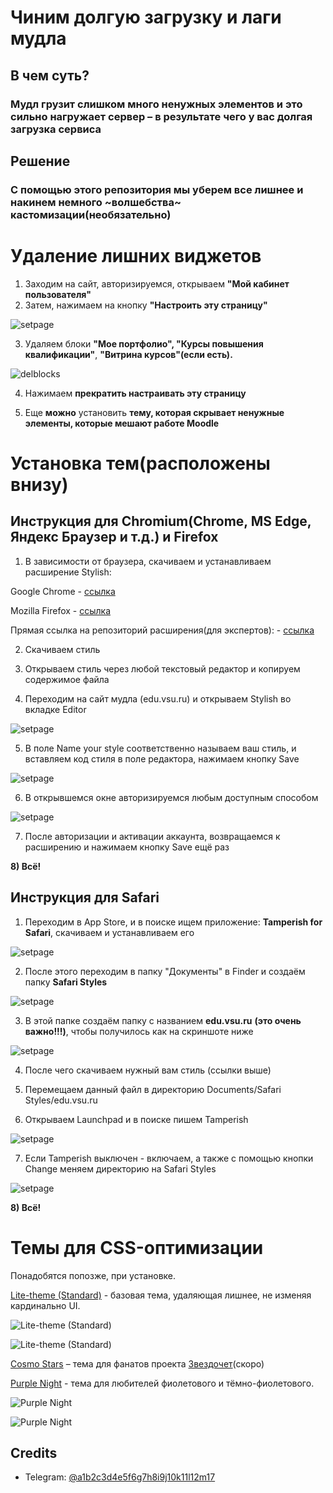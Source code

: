 
# Чиним долгую загрузку и лаги мудла

## В чем суть?
### Мудл грузит слишком много ненужных элементов и это сильно нагружает сервер – в результате чего у вас долгая загрузка сервиса
## Решение
### С помощью этого репозитория мы уберем все лишнее и накинем немного ~волшебства~ кастомизации(необязательно)

# Удаление лишних виджетов

1) Заходим на сайт, авторизируемся, открываем **"Мой кабинет пользователя"**
2) Затем, нажимаем на кнопку **"Настроить эту страницу"**

![setpage](https://raw.githubusercontent.com/stariycat/moodlefix/master/Screenshots/5eb330d0-887b-4cfd-b7a2-12d2c944e19d.png)

3) Удаляем блоки **"Мое портфолио", "Курсы повышения квалификации"**, **"Витрина курсов"(если есть).**

![delblocks](https://github.com/user-attachments/assets/d6e41bfe-2a71-4cbd-9b20-55086d9ef8c9)


4) Нажимаем **прекратить настраивать эту страницу**

5) Еще **можно** установить **тему, которая скрывает ненужные элементы, которые мешают работе Moodle**

# Установка тем(расположены внизу)
## Инструкция для Chromium(Chrome, MS Edge, Яндекс Браузер и т.д.) и Firefox

1) В зависимости от браузера, скачиваем и устанавливаем расширение Stylish:

Google Chrome - [ссылка](https://chromewebstore.google.com/detail/stylish-—-настраиваемые-т/fjnbnpbmkenffdnngjfgmeleoegfcffe)

Mozilla Firefox - [ссылка](https://addons.mozilla.org/en-US/firefox/addon/stylish/)

Прямая ссылка на репозиторий расширения(для экспертов): - [ссылка](https://github.com/stylish-userstyles/stylish-chrome)

2) Скачиваем стиль

3) Открываем стиль через любой текстовый редактор и копируем содержимое файла

4) Переходим на сайт мудла (edu.vsu.ru) и открываем Stylish во вкладке Editor

![setpage](https://raw.githubusercontent.com/stariycat/moodlefix/master/Screenshots/694302b2-2dd9-40cb-8bd3-24260de5604b.png)

5) В поле Name your style соответственно называем ваш стиль, и вставляем код стиля в поле редактора, нажимаем кнопку Save

![setpage](https://raw.githubusercontent.com/stariycat/moodlefix/master/Screenshots/2f1493a3-9c90-4b2a-9c93-c01cc407e77c.png)

6) В открывшемся окне авторизируемся любым доступным способом

![setpage](https://raw.githubusercontent.com/stariycat/moodlefix/master/Screenshots/0bf96c67-3bed-4d33-b1fa-7db10672d844.png)

7) После авторизации и активации аккаунта, возвращаемся к расширению и нажимаем кнопку Save ещё раз

**8) Всё!**

## Инструкция для Safari

1) Переходим в App Store, и в поиске ищем приложение: **Tamperish for Safari**, скачиваем и устанавливаем его

![setpage](https://raw.githubusercontent.com/stariycat/moodlefix/master/Screenshots/adc1cc53-4007-4eb6-803b-a2aabb7a086e.png)

2) После этого переходим в папку "Документы" в Finder и создаём папку **Safari Styles**

![setpage](https://raw.githubusercontent.com/stariycat/moodlefix/master/Screenshots/f50603cb-f45c-4c0a-8b87-81dfaae423f5.png)

3) В этой папке создаём папку с названием **edu.vsu.ru** **(это очень важно!!!)**, чтобы получилось как на скриншоте ниже

![setpage](https://raw.githubusercontent.com/stariycat/moodlefix/master/Screenshots/ed2118a4-87b8-4765-9290-272c103ea6bb.png)

4) После чего скачиваем нужный вам стиль (ссылки выше)

5) Перемещаем данный файл в директорию Documents/Safari Styles/edu.vsu.ru

6) Открываем Launchpad и в поиске пишем Tamperish

![setpage](https://raw.githubusercontent.com/stariycat/moodlefix/master/Screenshots/32937099-45c2-450c-87fb-7ec8cf87773d.png)

7) Если Tamperish выключен - включаем, а также с помощью кнопки Change меняем директорию на Safari Styles

![setpage](https://raw.githubusercontent.com/stariycat/moodlefix/master/Screenshots/bab0c69b-32c3-4711-96bd-49fb26ab8a3f.png)

**8) Всё!**

# Темы для CSS-оптимизации

Понадобятся попозже, при установке.

[Lite-theme (Standard)](https://github.com/stariycat/moodlefix/tree/main/Standard) - базовая тема, удаляющая лишнее, не изменяя кардинально UI.

![Lite-theme (Standard)](https://raw.githubusercontent.com/stariycat/moodlefix/master/Screenshots/image3.png)

![Lite-theme (Standard)](https://raw.githubusercontent.com/stariycat/moodlefix/master/Screenshots/image4.png)

[Cosmo Stars]() – тема для фанатов проекта [Звездочет](https://github.com/voskhod-1/starsresearch/)(скоро)

[Purple Night](https://github.com/stariycat/moodlefix/tree/main/Purple%20Night) - тема для любителей фиолетового и тёмно-фиолетового.

![Purple Night](https://raw.githubusercontent.com/stariycat/moodlefix/master/Screenshots/image2.png)

![Purple Night](https://raw.githubusercontent.com/stariycat/moodlefix/master/Screenshots/image.png)


## Credits

- Telegram: [@a1b2c3d4e5f6g7h8i9j10k11l12m17](https://t.me/a1b2c3d4e5f6g7h8i9j10k11l12m17)

